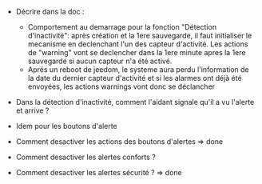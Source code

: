 * Décrire dans la doc :
   - Comportement au demarrage pour la fonction "Détection d'inactivité": après création et la 1ere sauvegarde, il faut initialiser le mecanisme en declenchant l'un des capteur d'activité. Les actions de "warning" vont se declencher dans la 1ere minute apres la 1ere sauvegarde si aucun capteur n'a été activé.
   - Aprés un reboot de jeedom, le systeme aura perdu l'information de la date du dernier capteur d'activité et si les alarmes ont déjà été envoyées, les actions warnings vont donc se déclancher

* Dans la détection d'inactivité, comment l'aidant signale qu'il a vu l'alerte et arrive ?
* Idem pour les boutons d'alerte
* Comment desactiver les actions des boutons d'alertes => done
* Comment desactiver les alertes conforts ?
* Comment desactiver les alertes sécurité ? => done
